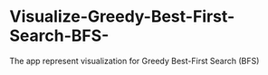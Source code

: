 # Visualize-Greedy-Best-First-Search-BFS-
The app represent visualization for Greedy Best-First Search (BFS)

